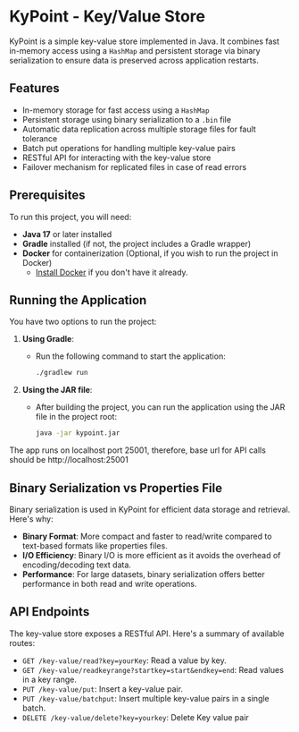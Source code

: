 # KyPoint - Key/Value Store

KyPoint is a simple key-value store implemented in Java. It combines fast in-memory access using a `HashMap` and persistent storage via binary serialization to ensure data is preserved across application restarts.


## Features
- In-memory storage for fast access using a `HashMap`
- Persistent storage using binary serialization to a `.bin` file
- Automatic data replication across multiple storage files for fault tolerance
- Batch put operations for handling multiple key-value pairs
- RESTful API for interacting with the key-value store
- Failover mechanism for replicated files in case of read errors

## Prerequisites
To run this project, you will need:
- **Java 17** or later installed
- **Gradle** installed (if not, the project includes a Gradle wrapper)
- **Docker** for containerization (Optional, if you wish to run the project in Docker)
   - [Install Docker](https://docs.docker.com/get-docker/) if you don't have it already.

## Running the Application

You have two options to run the project:

1. **Using Gradle**:
   - Run the following command to start the application:
     ```bash
     ./gradlew run
     ```

2. **Using the JAR file**:
   - After building the project, you can run the application using the JAR file in the project root:
     ```bash
     java -jar kypoint.jar
     ```
The app runs on localhost port 25001, therefore, base url for API calls should be http://localhost:25001
## Binary Serialization vs Properties File
Binary serialization is used in KyPoint for efficient data storage and retrieval. Here's why:
- **Binary Format**: More compact and faster to read/write compared to text-based formats like properties files.
- **I/O Efficiency**: Binary I/O is more efficient as it avoids the overhead of encoding/decoding text data.
- **Performance**: For large datasets, binary serialization offers better performance in both read and write operations.

## API Endpoints
The key-value store exposes a RESTful API. Here's a summary of available routes:

- `GET /key-value/read?key=yourKey`: Read a value by key.
- `GET /key-value/readkeyrange?startkey=start&endkey=end`: Read values in a key range.
- `PUT /key-value/put`: Insert a key-value pair.
- `PUT /key-value/batchput`: Insert multiple key-value pairs in a single batch.
- `DELETE /key-value/delete?key=yourkey`: Delete Key value pair



